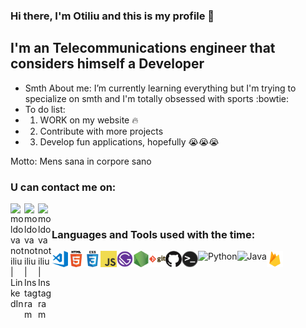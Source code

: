 ### Hi there, I'm Otiliu and this is my profile  👋

## I'm an Telecommunications engineer that considers himself a Developer
- Smth About me: I’m currently learning everything but I'm trying to specialize on smth and I'm totally obsessed with sports :bowtie: 
- To do list:
- 1. WORK on my website 🔥
- 2. Contribute with more projects 
- 3. Develop fun applications, hopefully 😭😭😭

Motto: Mens sana in corpore sano 



### U can contact me on:

[<img align="left" alt="moldovanotiliu | LinkedIn" width="22px" src="https://cdn.jsdelivr.net/npm/simple-icons@v3/icons/linkedin.svg" />][linkedin]
[<img align="left" alt="moldovanotiliu | Instagram" width="22px" src="https://cdn.jsdelivr.net/npm/simple-icons@v3/icons/instagram.svg" />][instagram]
[<img align="left" alt="moldovanotiliu | Instagram" width="22px" src="https://cdn.jsdelivr.net/npm/simple-icons@v3/icons/facebook.svg" />][facebook]

<br />

### Languages and Tools used with the time:

<img align="left" alt="Visual Studio Code" width="26px" src="https://raw.githubusercontent.com/github/explore/80688e429a7d4ef2fca1e82350fe8e3517d3494d/topics/visual-studio-code/visual-studio-code.png" />
<img align="left" alt="HTML5" width="26px" src="https://raw.githubusercontent.com/github/explore/80688e429a7d4ef2fca1e82350fe8e3517d3494d/topics/html/html.png" />
<img align="left" alt="CSS3" width="26px" src="https://raw.githubusercontent.com/github/explore/80688e429a7d4ef2fca1e82350fe8e3517d3494d/topics/css/css.png" />
<img align="left" alt="JavaScript" width="26px" src="https://raw.githubusercontent.com/github/explore/80688e429a7d4ef2fca1e82350fe8e3517d3494d/topics/javascript/javascript.png" />
<img align="left" alt="Gatsby" width="26px" src="https://raw.githubusercontent.com/github/explore/e94815998e4e0713912fed477a1f346ec04c3da2/topics/gatsby/gatsby.png" />
<img align="left" alt="Node.js" width="26px" src="https://raw.githubusercontent.com/github/explore/80688e429a7d4ef2fca1e82350fe8e3517d3494d/topics/nodejs/nodejs.png" />
<img align="left" alt="Git" width="26px" src="https://raw.githubusercontent.com/github/explore/80688e429a7d4ef2fca1e82350fe8e3517d3494d/topics/git/git.png" />
<img align="left" alt="GitHub" width="26px" src="https://raw.githubusercontent.com/github/explore/78df643247d429f6cc873026c0622819ad797942/topics/github/github.png" />
<img align="left" alt="HTML5" width="26px" src="https://raw.githubusercontent.com/github/explore/80688e429a7d4ef2fca1e82350fe8e3517d3494d/topics/terminal/terminal.png" />
<img align="left" alt="Python" height="26px" src="https://e7.pngegg.com/pngimages/266/560/png-clipart-python-computer-icons-programmer-javascript-programming-language-python-logo-angle-text.png"/>
<img align="left" height="26px" alt="Java" src="https://w7.pngwing.com/pngs/177/242/png-transparent-plain-old-java-object-programming-language-computer-programming-object-oriented-programming-others-text-logo-computer-programming-thumbnail.png"/>
<img align="left" alt="Firebase" height="26px" src="https://raw.githubusercontent.com/github/explore/80688e429a7d4ef2fca1e82350fe8e3517d3494d/topics/firebase/firebase.png"?>


<br />
<br />

[linkedin]:https://www.linkedin.com/in/otiliu-moldovan-a0318a183/
[facebook]:https://www.facebook.com/Otiliu
[instagram]:https://www.instagram.com/i.am.moldovan/?hl=ro
